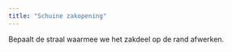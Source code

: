 ```yaml
---
title: "Schuine zakopening"
---
```


Bepaalt de straal waarmee we het zakdeel op de rand afwerken.




